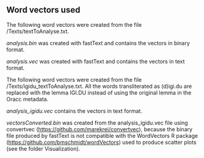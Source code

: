## Word vectors used

The following word vectors were created from the file /Texts/textToAnalyse.txt.

*analysis.bin* was created with fastText and contains the vectors in binary format.

*analysis.vec* was created with fastText and contains the vectors in text format.

The following word vectors were created from the file /Texts/igidu_textToAnalyse.txt. All the words transliterated as (d)igi.du are replaced with the lemma IGI.DU instead of using the original lemma in the Oracc metadata.

*analysis_igidu.vec* contains the vectors in text format.

*vectorsConverted.bin* was created from the analysis_igidu.vec file using convertvec (https://github.com/marekrei/convertvec), because the binary file produced by fastText is not compatible with the WordVectors R package (https://github.com/bmschmidt/wordVectors) used to produce scatter plots (see the folder Visualization).

